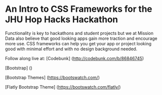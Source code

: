 # An Intro to CSS Frameworks for the JHU Hop Hacks Hackathon
Functionality is key to hackathons and student projects but we at Mission Data also believe that good looking apps gain more traction and encourage more use. CSS frameworks can help you get your app or project looking good with minimal effort and with no design background needed. 

Follow along live at:
[Codebunk] (http://codebunk.com/b/86846745)

[Bootstrap] ()

[Bootstrap Themes] (https://bootswatch.com/)

[Flatly Bootstrap Theme] (https://bootswatch.com/flatly/)





